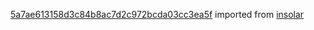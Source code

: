 [5a7ae613158d3c84b8ac7d2c972bcda03cc3ea5f](https://github.com/insolar/insolar/commit/5a7ae613158d3c84b8ac7d2c972bcda03cc3ea5f) imported from [insolar](https://github.com/insolar/insolar)
